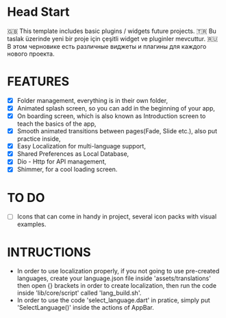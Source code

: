 # Head Start #
🇬🇧 This template includes basic plugins / widgets future projects.
🇹🇷 Bu taslak üzerinde yeni bir proje için çeşitli widget ve pluginler mevcuttur.
🇷🇺 В этом черновике есть различные виджеты и плагины для каждого нового проекта.

# FEATURES #
- [x] Folder management, everything is in their own folder,
- [x] Animated splash screen, so you can add in the beginning of your app,
- [x] On boarding screen, which is also known as Introduction screen to teach the basics of the app,
- [x] Smooth animated transitions between pages(Fade, Slide etc.), also put practice inside,
- [x] Easy Localization for multi-language support,
- [x] Shared Preferences as Local Database,
- [x] Dio - Http for API management,
- [x] Shimmer, for a cool loading screen. 

# TO DO #
- [ ] Icons that can come in handy in project, several icon packs with visual examples.

# INTRUCTIONS #
- In order to use localization properly, if you not going to use pre-created languages, create your language.json file inside 'assets/translations' then open {} brackets in order to create localization, then run the code inside 'lib/core/script' called 'lang_build.sh'.
- In order to use the code 'select_language.dart' in pratice, simply put 'SelectLanguage()' inside the actions of AppBar.
